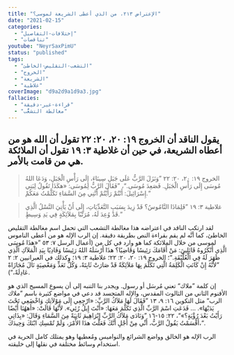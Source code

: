```yaml
---
title: "الإعتراض ٢١٣، من الذي أعطى الشريعة لموسى؟"
date: "2021-02-15"
categories:
  - "إختلافات-التفاصيل"
  - "تناقضات"
youtube: "NeyrSaxPimU"
status: "published"
tags:
  - "التشعب-التقليص-الخاطئ"
  - "الخروج"
  - "الشريعة"
  - "غلاطية"
coverImage: "d9a2d9a1d9a3.jpg"
fallacies:
  - "قراءة-غير-دقيقة"
  - "مغالطة التشعُّب"
---
```


## **يقول الناقد أن الخروج ١٩: ٢٠، ٢٠: ٢٢ تقول أن الله هو من أعطاه الشريعة، في حين أن غلاطية ٣: ١٩ تقول أن الملائكة هي من قامت بالأمر.**

> الخروج ١٩: ٢٠، ٢٠: ٢٢ ”وَنَزَلَ الرَّبُّ عَلَى جَبَلِ سِينَاءَ، إِلَى رَأْسِ الْجَبَلِ، وَدَعَا اللهُ مُوسَى إِلَى رَأْسِ الْجَبَلِ. فَصَعِدَ مُوسَى.“، ”فَقَالَ الرَّبُّ لِمُوسَى: «هكَذَا تَقُولُ لِبَنِي إِسْرَائِيلَ: أَنْتُمْ رَأَيْتُمْ أَنَّنِي مِنَ السَّمَاءِ تَكَلَّمْتُ مَعَكُمْ.“

> غلاطية ٣: ١٩ ”فَلِمَاذَا النَّامُوسُ؟ قَدْ زِيدَ بِسَبَبِ التَّعَدِّيَاتِ، إِلَى أَنْ يَأْتِيَ النَّسْلُ الَّذِي قَدْ وُعِدَ لَهُ، مُرَتَّبًا بِمَلاَئِكَةٍ فِي يَدِ وَسِيطٍ.“

لقد ارتكب الناقد في اعتراضه هذا مغالطة التشعب التي تحمل اسم مغالطة التقليص الخاطئ، كما أنَّه لم يقم بقراءة النص بطريقة دقيقة. إن الرب الإله هو من أعطى الناموس لموسى من خلال الملائكة كما هو وارد في كل من (أعمال الرسل ٧: ٥٣ ”«هذَا مُوسَى الَّذِي أَنْكَرُوهُ قَائِلِينَ: مَنْ أَقَامَكَ رَئِيسًا وَقَاضِيًا؟ هذَا أَرْسَلَهُ اللهُ رَئِيسًا وَفَادِيًا بِيَدِ الْمَلاَكِ الَّذِي ظَهَرَ لَهُ فِي الْعُلَّيْقَةِ.“؛ الخروج ١٩: ٢٠، ٢٠: ٢٢؛ غلاطية ٣: ١٩؛ وكذلك في العبرانيين ٢: ٢ ”لأَنَّهُ إِنْ كَانَتِ الْكَلِمَةُ الَّتِي تَكَلَّمَ بِهَا مَلاَئِكَةٌ قَدْ صَارَتْ ثَابِتَةً، وَكُلُّ تَعَدٍّ وَمَعْصِيَةٍ نَالَ مُجَازَاةً عَادِلَةً،“).

إن كلمة ”ملاك“ تعني مُرسَل أو رسول. ويجدر بنا التنبه إلى أن يسوع المسيح الذي هو الأقنوم الثاني من الثالوث المقدس، والإله المتجسد قد دعي في مواضع كثيرة باسم ”ملاك الرب“ مثل التكوين ١٦: ٩، ١٣ ”فَقَالَ لَهَا مَلاَكُ الرَّبِّ: «ارْجِعِي إِلَى مَوْلاَتِكِ وَاخْضَعِي تَحْتَ يَدَيْهَا». … فَدَعَتِ اسْمَ الرَّبِّ الَّذِي تَكَلَّمَ مَعَهَا: «أَنْتَ إِيلُ رُئِي». لأَنَّهَا قَالَتْ: «أَههُنَا أَيْضًا رَأَيْتُ بَعْدَ رُؤْيَةٍ؟»“، ٢٢: ١٥-١٦ ”وَنَادَى مَلاَكُ الرَّبِّ إِبْرَاهِيمَ ثَانِيَةً مِنَ السَّمَاءِ وَقَالَ: «بِذَاتِي أَقْسَمْتُ يَقُولُ الرَّبُّ، أَنِّي مِنْ أَجْلِ أَنَّكَ فَعَلْتَ هذَا الأَمْرَ، وَلَمْ تُمْسِكِ ابْنَكَ وَحِيدَكَ،“.

الرب الإله هو الخالق وواضع الشرائع والنواميس ومُعطيها وهو يمتلك كامل الحرية في استخدام وسائط مختلفة في نقلها إلى خليقته.
